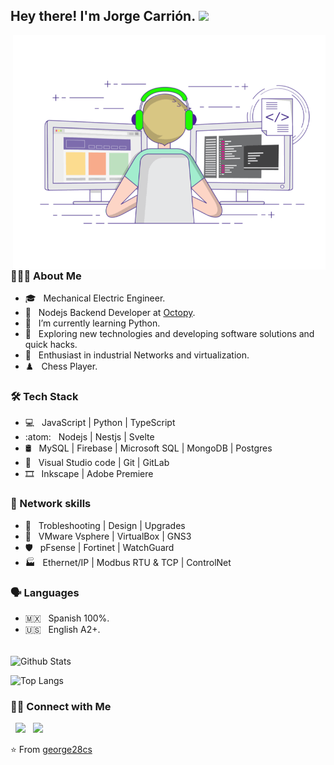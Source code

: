 <h2> Hey there! I'm Jorge Carrión. <img src="https://media4.giphy.com/media/lmpOoSDyif7aGtwi8S/giphy.gif?cid=790b76116fbf70a557e4467153a96a397a7580fbd6521e42&rid=giphy.gif&ct=g" width="25"></h2>
<img align="right" alt="GIF" src="https://raw.githubusercontent.com/devSouvik/devSouvik/master/gif3.gif" width="500"/>

<h3> 👨🏻‍💻 About Me </h3>

- 🎓 &nbsp; Mechanical Electric Engineer.
- 💼 &nbsp; Nodejs Backend Developer at [Octopy](https://octopy.com/).
- 🔭 &nbsp; I’m currently learning Python.
- 🤔 &nbsp; Exploring new technologies and developing software solutions and quick hacks.
- 🌱 &nbsp; Enthusiast in industrial Networks and virtualization.
- ♟️ &nbsp; Chess Player.

<h3>🛠 Tech Stack</h3>

- 💻 &nbsp; JavaScript | Python | TypeScript  
- :atom: &nbsp; Nodejs | Nestjs | Svelte
- 🛢 &nbsp; MySQL | Firebase | Microsoft SQL | MongoDB | Postgres
- 🔧 &nbsp; Visual Studio code | Git | GitLab 
- 🎞️ &nbsp; Inkscape | Adobe Premiere

<h3>🧰 Network skills</h3>

- 📡 &nbsp; Trobleshooting | Design | Upgrades  
- 💾 &nbsp; VMware Vsphere | VirtualBox | GNS3  
- 🛡️ &nbsp; pFsense | Fortinet | WatchGuard  
- 🏭 &nbsp; Ethernet/IP | Modbus RTU & TCP | ControlNet   

<h3>🗣️ Languages </h3>  

- 🇲🇽 &nbsp; Spanish 100%.  
- 🇺🇸 &nbsp; English A2+.  

<br>

<img align="center" src="https://github-readme-stats.vercel.app/api?username=george28cs&include_all_commits=true&count_private=true&show_icons=true&line_height=20&title_color=7A7ADB&icon_color=2234AE&text_color=D3D3D3&bg_color=0,000000,130F40" alt="Github Stats">

</br>

![Top Langs](https://github-readme-stats.vercel.app/api/top-langs/?username=george28cs&layout=compact&text_color=daf7dc&bg_color=151515)


<h3> 🤝🏻 Connect with Me </h3>

<p align="left">
&nbsp; <a href="https://www.linkedin.com/in/jcarrion28/" target="_blank" rel="noopener noreferrer"><img src="https://img.icons8.com/plasticine/100/000000/linkedin.png" width="50" /></a>
&nbsp; <a href="mailto:jorge_28cs@hotmail.com" target="_blank" rel="noopener noreferrer"><img src="https://img.icons8.com/plasticine/100/000000/gmail.png"  width="50" /></a>
</p>

⭐️ From [george28cs](https://github.com/george28cs)
